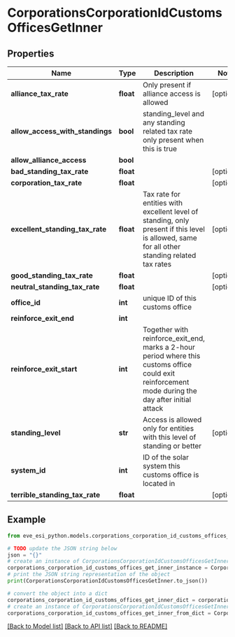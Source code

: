 # CorporationsCorporationIdCustomsOfficesGetInner


## Properties

Name | Type | Description | Notes
------------ | ------------- | ------------- | -------------
**alliance_tax_rate** | **float** | Only present if alliance access is allowed | [optional] 
**allow_access_with_standings** | **bool** | standing_level and any standing related tax rate only present when this is true | 
**allow_alliance_access** | **bool** |  | 
**bad_standing_tax_rate** | **float** |  | [optional] 
**corporation_tax_rate** | **float** |  | [optional] 
**excellent_standing_tax_rate** | **float** | Tax rate for entities with excellent level of standing, only present if this level is allowed, same for all other standing related tax rates | [optional] 
**good_standing_tax_rate** | **float** |  | [optional] 
**neutral_standing_tax_rate** | **float** |  | [optional] 
**office_id** | **int** | unique ID of this customs office | 
**reinforce_exit_end** | **int** |  | 
**reinforce_exit_start** | **int** | Together with reinforce_exit_end, marks a 2-hour period where this customs office could exit reinforcement mode during the day after initial attack | 
**standing_level** | **str** | Access is allowed only for entities with this level of standing or better | [optional] 
**system_id** | **int** | ID of the solar system this customs office is located in | 
**terrible_standing_tax_rate** | **float** |  | [optional] 

## Example

```python
from eve_esi_python.models.corporations_corporation_id_customs_offices_get_inner import CorporationsCorporationIdCustomsOfficesGetInner

# TODO update the JSON string below
json = "{}"
# create an instance of CorporationsCorporationIdCustomsOfficesGetInner from a JSON string
corporations_corporation_id_customs_offices_get_inner_instance = CorporationsCorporationIdCustomsOfficesGetInner.from_json(json)
# print the JSON string representation of the object
print(CorporationsCorporationIdCustomsOfficesGetInner.to_json())

# convert the object into a dict
corporations_corporation_id_customs_offices_get_inner_dict = corporations_corporation_id_customs_offices_get_inner_instance.to_dict()
# create an instance of CorporationsCorporationIdCustomsOfficesGetInner from a dict
corporations_corporation_id_customs_offices_get_inner_from_dict = CorporationsCorporationIdCustomsOfficesGetInner.from_dict(corporations_corporation_id_customs_offices_get_inner_dict)
```
[[Back to Model list]](../README.md#documentation-for-models) [[Back to API list]](../README.md#documentation-for-api-endpoints) [[Back to README]](../README.md)


